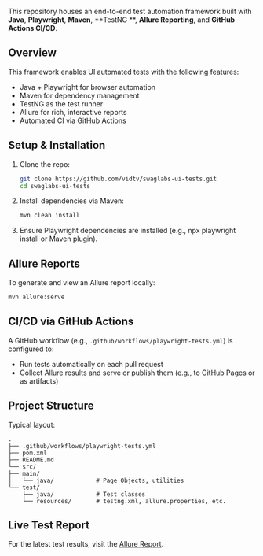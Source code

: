 This repository houses an end-to-end test automation framework built with **Java**, **Playwright**, **Maven**, **TestNG
**,
**Allure Reporting**, and **GitHub Actions CI/CD**.

## Overview

This framework enables UI automated tests with the following features:

- Java + Playwright for browser automation
- Maven for dependency management
- TestNG as the test runner
- Allure for rich, interactive reports
- Automated CI via GitHub Actions

## Setup & Installation

1. Clone the repo:
   ```bash
   git clone https://github.com/vidtv/swaglabs-ui-tests.git
   cd swaglabs-ui-tests
    ```

2. Install dependencies via Maven:

   ```bash
   mvn clean install
    ```

3. Ensure Playwright dependencies are installed (e.g., npx playwright install or Maven plugin).

## Allure Reports

To generate and view an Allure report locally:

   ```bash
   mvn allure:serve
   ```

## CI/CD via GitHub Actions

A GitHub workflow (e.g., `.github/workflows/playwright-tests.yml`) is configured to:

- Run tests automatically on each pull request  
- Collect Allure results and serve or publish them (e.g., to GitHub Pages or as artifacts)  

## Project Structure

Typical layout:

```text
.
├── .github/workflows/playwright-tests.yml
├── pom.xml
├── README.md
└── src/
├── main/
│   └── java/            # Page Objects, utilities
└── test/
    ├── java/            # Test classes
    └── resources/       # testng.xml, allure.properties, etc.
```

## Live Test Report
For the latest test results, visit the [Allure Report](https://vidtv.github.io/swaglabs-ui-tests/).
